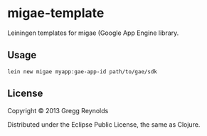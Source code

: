 # migae-template

Leiningen templates for migae (Google App Engine library.

## Usage

`lein new migae myapp:gae-app-id path/to/gae/sdk`

## License

Copyright © 2013 Gregg Reynolds

Distributed under the Eclipse Public License, the same as Clojure.
